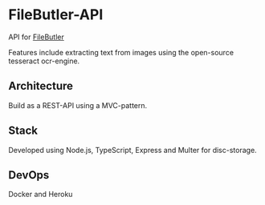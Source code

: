 # FileButler-API

API for [FileButler](https://github.com/a-lundsgaard/FileButler)

Features include extracting text from images using the open-source tesseract ocr-engine.

## Architecture

Build as a REST-API using a MVC-pattern.

## Stack

Developed using Node.js, TypeScript, Express and Multer for disc-storage.

## DevOps

Docker and Heroku

